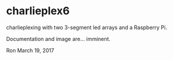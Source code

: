 # charlieplex6
charlieplexing with two 3-segment led arrays and a Raspberry Pi.

Documentation and image are... imminent.

Ron
March 19, 2017
